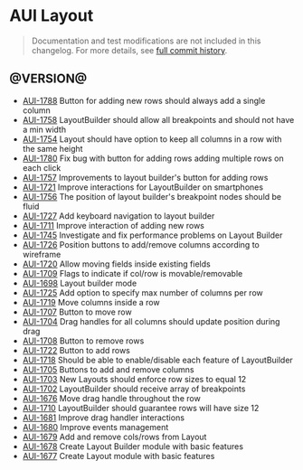 # AUI Layout

> Documentation and test modifications are not included in this changelog. For more details, see [full commit history](https://github.com/liferay/alloy-ui/commits/master/src/aui-layout).

## @VERSION@

* [AUI-1788](https://issues.liferay.com/browse/AUI-1788) Button for adding new rows should always add a single column
* [AUI-1758](https://issues.liferay.com/browse/AUI-1758) LayoutBuilder should allow all breakpoints and should not have a min width
* [AUI-1754](https://issues.liferay.com/browse/AUI-1754) Layout should have option to keep all columns in a row with the same height
* [AUI-1780](https://issues.liferay.com/browse/AUI-1780) Fix bug with button for adding rows adding multiple rows on each click
* [AUI-1757](https://issues.liferay.com/browse/AUI-1757) Improvements to layout builder's button for adding rows
* [AUI-1721](https://issues.liferay.com/browse/AUI-1721) Improve interactions for LayoutBuilder on smartphones
* [AUI-1756](https://issues.liferay.com/browse/AUI-1756) The position of layout builder's breakpoint nodes should be fluid
* [AUI-1727](https://issues.liferay.com/browse/AUI-1727) Add keyboard navigation to layout builder
* [AUI-1711](https://issues.liferay.com/browse/AUI-1711) Improve interaction of adding new rows
* [AUI-1745](https://issues.liferay.com/browse/AUI-1745) Investigate and fix performance problems on Layout Builder
* [AUI-1726](https://issues.liferay.com/browse/AUI-1726) Position buttons to add/remove columns according to wireframe
* [AUI-1720](https://issues.liferay.com/browse/AUI-1720) Allow moving fields inside existing fields
* [AUI-1709](https://issues.liferay.com/browse/AUI-1709) Flags to indicate if col/row is movable/removable
* [AUI-1698](https://issues.liferay.com/browse/AUI-1698) Layout builder mode
* [AUI-1725](https://issues.liferay.com/browse/AUI-1725) Add option to specify max number of columns per row
* [AUI-1719](https://issues.liferay.com/browse/AUI-1719) Move columns inside a row
* [AUI-1707](https://issues.liferay.com/browse/AUI-1707) Button to move row
* [AUI-1704](https://issues.liferay.com/browse/AUI-1704) Drag handles for all columns should update position during drag
* [AUI-1708](https://issues.liferay.com/browse/AUI-1708) Button to remove rows
* [AUI-1722](https://issues.liferay.com/browse/AUI-1722) Button to add rows
* [AUI-1718](https://issues.liferay.com/browse/AUI-1718) Should be able to enable/disable each feature of LayoutBuilder
* [AUI-1705](https://issues.liferay.com/browse/AUI-1705) Buttons to add and remove columns
* [AUI-1703](https://issues.liferay.com/browse/AUI-1703) New Layouts should enforce row sizes to equal 12
* [AUI-1702](https://issues.liferay.com/browse/AUI-1702) LayoutBuilder should receive array of breakpoints
* [AUI-1676](https://issues.liferay.com/browse/AUI-1676) Move drag handle throughout the row
* [AUI-1710](https://issues.liferay.com/browse/AUI-1710) LayoutBuilder should guarantee rows will have size 12
* [AUI-1681](https://issues.liferay.com/browse/AUI-1681) Improve drag handler interactions
* [AUI-1680](https://issues.liferay.com/browse/AUI-1680) Improve events management
* [AUI-1679](https://issues.liferay.com/browse/AUI-1679) Add and remove cols/rows from Layout
* [AUI-1678](https://issues.liferay.com/browse/AUI-1678) Create Layout Builder module with basic features
* [AUI-1677](https://issues.liferay.com/browse/AUI-1677) Create Layout module with basic features
